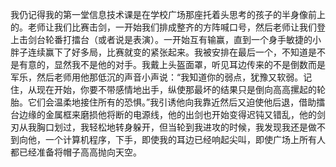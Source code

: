 我仍记得我的第一堂信息技术课是在学校广场那座托着头思考的孩子的半身像前上的。老师让我们比赛击剑，一开始我们排成整齐的方阵喊口号，然后老师让我们登上击剑台轮番打擂台（或者说是表演）。一开始互有输赢，直到一个身手敏捷的小胖子连续赢下了好多局，比赛就变的紧张起来。我被安排在最后一个，不知道是不是有意的，显然我不是他的对手。我戴上头盔面罩，听见耳边传来的不是倒数而是军乐，然后老师用他那低沉的声音小声说：“我知道你的弱点，犹豫又软弱。记住，从现在开始，你要不带感情地出手，纵使那最坏的结果只是倒向高高摞起的轮胎。它们会温柔地接住所有的恐惧。”我引诱他向我靠近然后又迫使他后退，借助擂台边缘的金属框来磨损他将断的电源线，他的出剑也开始变得迟钝又错乱，他的剑刃从我胸口划过，我轻松地转身躲开，但当轮到我进攻的时候，我发现我还是做不到向他，一个计算机程序，下手，即使我的耳边已经响起尖叫，即使广场上所有人都已经准备将帽子高高抛向天空。